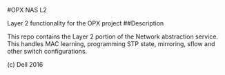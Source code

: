 #OPX NAS L2

Layer 2 functionality for the OPX project
##Description

This repo contains the Layer 2 portion of the Network abstraction service. This handles MAC learning, programming STP state, mirroring, sflow and other switch configurations.

(c) Dell 2016
